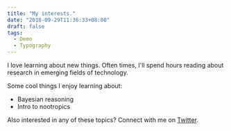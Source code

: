 ```yaml
---
title: "My interests."
date: "2018-09-29T11:36:33+08:00"
draft: false
tags:
  - Demo
  - Typography
---
```


I love learning about new things. Often times, I'll spend hours reading about  research in emerging fields of technology. 

Some cool things I enjoy learning about:

- Bayesian reasoning
- Intro to nootropics

Also interested in any of these topics? Connect with me on [Twitter](https://twitter.com/hwbhatti).